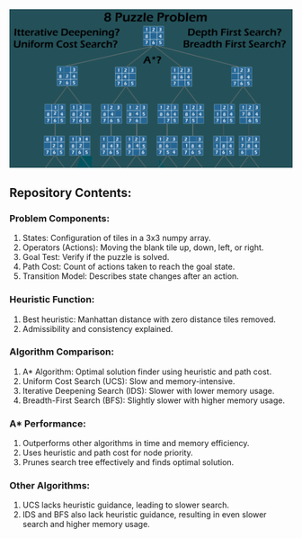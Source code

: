 <img src="https://github.com/mahyarmohammadimatin/8-Puzzle-Problem-different-search-Algorithms/blob/main/46.png">

## Repository Contents:

### Problem Components:
1. States: Configuration of tiles in a 3x3 numpy array.
2. Operators (Actions): Moving the blank tile up, down, left, or right.
3. Goal Test: Verify if the puzzle is solved.
4. Path Cost: Count of actions taken to reach the goal state.
5. Transition Model: Describes state changes after an action.

### Heuristic Function:
1. Best heuristic: Manhattan distance with zero distance tiles removed.
2. Admissibility and consistency explained.

### Algorithm Comparison:
1. A* Algorithm: Optimal solution finder using heuristic and path cost.
2. Uniform Cost Search (UCS): Slow and memory-intensive.
3. Iterative Deepening Search (IDS): Slower with lower memory usage.
4. Breadth-First Search (BFS): Slightly slower with higher memory usage.

### A* Performance:
1. Outperforms other algorithms in time and memory efficiency.
2. Uses heuristic and path cost for node priority.
3. Prunes search tree effectively and finds optimal solution.

### Other Algorithms:
1. UCS lacks heuristic guidance, leading to slower search.
2. IDS and BFS also lack heuristic guidance, resulting in even slower search and higher memory usage.
